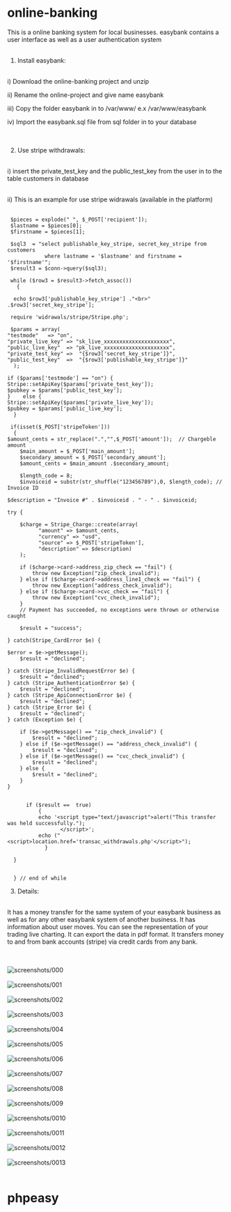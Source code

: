 # online-banking
This is a online banking system for local businesses. 
easybank contains a user interface as well as a user authentication system <br><br>

1) Install easybank: <br><br>

 i) Download the online-banking project and unzip <br>
 
 ii) Rename the online-project and give name easybank <br> 
 
 iii) Copy the folder easybank in to /var/www/ e.x /var/www/easybank <br>

 iv) Import the easybank.sql file from sql folder in to your database <br><br><br>


2) Use stripe withdrawals: <br><br>

 i) insert the private_test_key and the public_test_key from the user in to the table customers in database <br><br>
 
 ii) This is an example for use stripe widrawals (available in the platform) <br><br>
 

     $pieces = explode(" ", $_POST['recipient']);
     $lastname = $pieces[0];
     $firstname = $pieces[1]; 

     $sql3  = "select publishable_key_stripe, secret_key_stripe from customers
                where lastname = '$lastname' and firstname = '$firstname'";
     $result3 = $conn->query($sql3);

     while ($row3 = $result3->fetch_assoc())
       {

      echo $row3['publishable_key_stripe'] ."<br>" .$row3['secret_key_stripe'];

     require 'widrawals/stripe/Stripe.php';

     $params = array(
	"testmode"   => "on",
	"private_live_key" => "sk_live_xxxxxxxxxxxxxxxxxxxxx",
	"public_live_key"  => "pk_live_xxxxxxxxxxxxxxxxxxxxx",
	"private_test_key" =>  "{$row3['secret_key_stripe']}",
	"public_test_key"  =>  "{$row3['publishable_key_stripe']}"
      );

    if ($params['testmode'] == "on") {
	Stripe::setApiKey($params['private_test_key']);
	$pubkey = $params['public_test_key'];
    }    else {
	Stripe::setApiKey($params['private_live_key']);
	$pubkey = $params['public_live_key'];
      }

     if(isset($_POST['stripeToken']))
      {
	$amount_cents = str_replace(".","",$_POST['amount']);  // Chargeble amount
        $main_amount = $_POST['main_amount'];
        $secondary_amount = $_POST['secondary_amount'];
        $amount_cents = $main_amount .$secondary_amount;

        $length_code = 8;
        $invoiceid = substr(str_shuffle("123456789"),0, $length_code); // Invoice ID
                   
	$description = "Invoice #" . $invoiceid . " - " . $invoiceid;
	
	try {

		$charge = Stripe_Charge::create(array(		 
			  "amount" => $amount_cents,
			  "currency" => "usd",
			  "source" => $_POST['stripeToken'],
			  "description" => $description)			  
		);

		if ($charge->card->address_zip_check == "fail") {
			throw new Exception("zip_check_invalid");
		} else if ($charge->card->address_line1_check == "fail") {
			throw new Exception("address_check_invalid");
		} else if ($charge->card->cvc_check == "fail") {
			throw new Exception("cvc_check_invalid");
		}
		// Payment has succeeded, no exceptions were thrown or otherwise caught				

		$result = "success";

	} catch(Stripe_CardError $e) {			

	$error = $e->getMessage();
		$result = "declined";

	} catch (Stripe_InvalidRequestError $e) {
		$result = "declined";		  
	} catch (Stripe_AuthenticationError $e) {
		$result = "declined";
	} catch (Stripe_ApiConnectionError $e) {
		$result = "declined";
	} catch (Stripe_Error $e) {
		$result = "declined";
	} catch (Exception $e) {

		if ($e->getMessage() == "zip_check_invalid") {
			$result = "declined";
		} else if ($e->getMessage() == "address_check_invalid") {
			$result = "declined";
		} else if ($e->getMessage() == "cvc_check_invalid") {
			$result = "declined";
		} else {
			$result = "declined";
		}		  
	}


          if ($result ==  true)
              { 
              echo '<script type="text/javascript">alert("This transfer was held successfully.");
                     </script>';
              echo ("<script>location.href='transac_withdrawals.php'</script>");
                }

      }


      } // end of while
         

 


3) Details: <br><br>

It has a money transfer for the same system of your easybank business as well as for any other easybank system of another business.
It has information about user moves.
You can see the representation of your trading live charting.
It can export the data in pdf format.
It transfers money to and from bank accounts (stripe) via credit cards from any bank. <br><br><br>




![screenshots/000](screenshots/000.png) <br><br>
![screenshots/001](screenshots/001.png) <br><br>
![screenshots/002](screenshots/002.png) <br><br>
![screenshots/003](screenshots/003.png) <br><br>
![screenshots/004](screenshots/004.png) <br><br>
![screenshots/005](screenshots/005.png) <br><br>
![screenshots/006](screenshots/006.png) <br><br>
![screenshots/007](screenshots/007.png) <br><br>
![screenshots/008](screenshots/008.png) <br><br>
![screenshots/009](screenshots/009.png) <br><br>
![screenshots/0010](screenshots/0010.png) <br><br>
![screenshots/0011](screenshots/0011.png) <br><br>
![screenshots/0012](screenshots/0012.png) <br><br>
![screenshots/0013](screenshots/0013.png) <br><br>
# phpeasy
